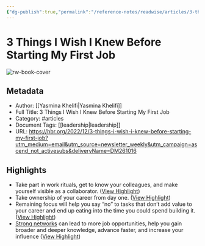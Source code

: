 ```yaml
---
{"dg-publish":true,"permalink":"/reference-notes/readwise/articles/3-things-i-wish-i-knew-before-starting-my-first-job/"}
---
```


# 3 Things I Wish I Knew Before Starting My First Job

![rw-book-cover](https://hbr.org/resources/images/article_assets/2022/12/A_Dec22_20_Career_1334650604.jpg)

## Metadata
- Author: [[Yasmina Khelifi\|Yasmina Khelifi]]
- Full Title: 3 Things I Wish I Knew Before Starting My First Job
- Category: #articles
- Document Tags: [[leadership\|leadership]] 
- URL: https://hbr.org/2022/12/3-things-i-wish-i-knew-before-starting-my-first-job?utm_medium=email&utm_source=newsletter_weekly&utm_campaign=ascend_not_activesubs&deliveryName=DM261016

## Highlights
- Take part in work rituals, get to know your colleagues, and make yourself visible as a collaborator. ([View Highlight](https://read.readwise.io/read/01gvm49wnpd7gczchkw8jhdmwd))
- Take ownership of your career from day one. ([View Highlight](https://read.readwise.io/read/01gvm4csyr5cckxms03n81pczw))
- Remaining focus will help you say “no” to tasks that don’t add value to your career and end up eating into the time you could spend building it. ([View Highlight](https://read.readwise.io/read/01gvm4dmcpywptxawtwatrj7gf))
- [Strong networks](https://hbr.org/2016/05/learn-to-love-networking) can lead to more job opportunities, help you gain broader and deeper knowledge, advance faster, and increase your influence ([View Highlight](https://read.readwise.io/read/01gvm4p1acf867jyjfhgayeq9k))
